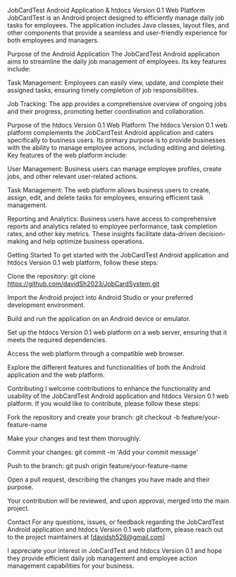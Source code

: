 
JobCardTest Android Application & htdocs Version 0.1 Web Platform
JobCardTest is an Android project designed to efficiently manage daily job tasks for employees. The application includes Java classes, layout files, and other components that provide a seamless and user-friendly experience for both employees and managers.

Purpose of the Android Application
The JobCardTest Android application aims to streamline the daily job management of employees. Its key features include:

Task Management: Employees can easily view, update, and complete their assigned tasks, ensuring timely completion of job responsibilities.

Job Tracking: The app provides a comprehensive overview of ongoing jobs and their progress, promoting better coordination and collaboration.

Purpose of the htdocs Version 0.1 Web Platform
The htdocs Version 0.1 web platform complements the JobCardTest Android application and caters specifically to business users. Its primary purpose is to provide businesses with the ability to manage employee actions, including editing and deleting. Key features of the web platform include:

User Management: Business users can manage employee profiles, create jobs, and other relevant user-related actions.

Task Management: The web platform allows business users to create, assign, edit, and delete tasks for employees, ensuring efficient task management.

Reporting and Analytics: Business users have access to comprehensive reports and analytics related to employee performance, task completion rates, and other key metrics. These insights facilitate data-driven decision-making and help optimize business operations.

Getting Started
To get started with the JobCardTest Android application and htdocs Version 0.1 web platform, follow these steps:

Clone the repository: git clone https://github.com/davidSh2023/JobCardSystem.git

Import the Android project into Android Studio or your preferred development environment.

Build and run the application on an Android device or emulator.

Set up the htdocs Version 0.1 web platform on a web server, ensuring that it meets the required dependencies.

Access the web platform through a compatible web browser.

Explore the different features and functionalities of both the Android application and the web platform.

Contributing
I welcome contributions to enhance the functionality and usability of the JobCardTest Android application and htdocs Version 0.1 web platform. If you would like to contribute, please follow these steps:

Fork the repository and create your branch: git checkout -b feature/your-feature-name

Make your changes and test them thoroughly.

Commit your changes: git commit -m 'Add your commit message'

Push to the branch: git push origin feature/your-feature-name

Open a pull request, describing the changes you have made and their purpose.

Your contribution will be reviewed, and upon approval, merged into the main project.

Contact
For any questions, issues, or feedback regarding the JobCardTest Android application and htdocs Version 0.1 web platform, please reach out to the project maintainers at [davidsh526@gmail.com]

I appreciate your interest in JobCardTest and htdocs Version 0.1 and hope they provide efficient daily job management and employee action management capabilities for your business.

